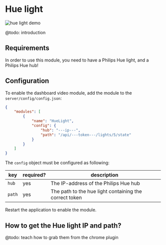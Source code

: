 # Hue light

![hue light demo](../images/hue-light.gif)

@todo: introduction

## Requirements

In order to use this module, you need to have a Philips Hue light, and a Philips Hue hub!

## Configuration

To enable the dashboard video module, add the module to the `server/config/config.json`:

```json
{
    "modules": [
        {
            "name": "HueLight",
            "config": {
                "hub": "---ip---",
                "path": "/api/---token---/lights/5/state"
            }
        }
    ]
}
```

The `config` object must be configured as following:

| key    | required? | description                                            |
| ------ | --------- | ------------------------------------------------------ |
| `hub`  | yes       | The IP-address of the Philips Hue hub                  |
| `path` | yes       | The path to the hue light containing the correct token |

Restart the application to enable the module.

## How to get the Hue light IP and path?

@todo: teach how to grab them from the chrome plugin
